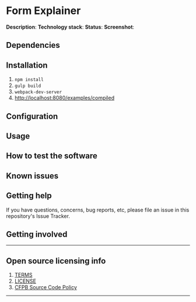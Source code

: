 
# Form Explainer

**Description**: 
**Technology stack**: 
**Status**: 
**Screenshot**: 

## Dependencies


## Installation

1. `npm install`
2. `gulp build`
3. `webpack-dev-server`
4. [http://localhost:8080/examples/compiled](http://localhost:8080/examples/compiled)

## Configuration


## Usage


## How to test the software


## Known issues


## Getting help

If you have questions, concerns, bug reports, etc, please file an issue in this repository's Issue Tracker.

## Getting involved

----

## Open source licensing info
1. [TERMS](TERMS.md)
2. [LICENSE](LICENSE)
3. [CFPB Source Code Policy](https://github.com/cfpb/source-code-policy/)


----

